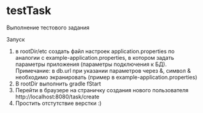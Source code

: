 # testTask
Выполнение тестового задания

Запуск
1. в rootDir/etc создать файл настроек application.properties по аналогии c example-application.properties, в котором задать 
параметры приложения (параметры подключения к БД). Примечание: в db.url при указании параметров через &, символ & необходимо
экранировать (пример в example-application.properties)
2. В rootDir выполнить gradle fStart
3. Перейти в браузере на страничку создания нового пользователя http://localhost:8080/task/create
4. Простить отстутствие верстки :)
